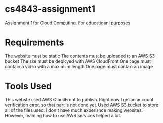 # cs4843-assignment1
 Assignment 1 for Cloud Computing. For educatioanl purposes
 
 # Requirements
The website must be static
The contents must be uploaded to an AWS S3 bucket
The site must be deployed with AWS CloudFront
One page must contain a video with a maximum length
One page must contain an image

# Tools Used
This webste used AWS CloudFront to publish. Right now I get an account verification error, so that part is not done yet. Used AWS S3 bucket to store all of the files used.
I don't have much experience making websites. However, learning how to use AWS services helped a lot.
